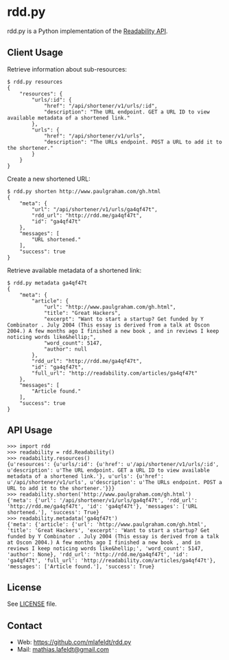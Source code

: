 rdd.py
======

rdd.py is a Python implementation of the [Readability API].


Client Usage
------------

Retrieve information about sub-resources:

    $ rdd.py resources
    {
        "resources": {
            "urls/:id": {
                "href": "/api/shortener/v1/urls/:id", 
                "description": "The URL endpoint. GET a URL ID to view available metadata of a shortened link."
            }, 
            "urls": {
                "href": "/api/shortener/v1/urls", 
                "description": "The URLs endpoint. POST a URL to add it to the shortener."
            }
        }
    }

Create a new shortened URL:

    $ rdd.py shorten http://www.paulgraham.com/gh.html
    {
        "meta": {
            "url": "/api/shortener/v1/urls/ga4qf47t", 
            "rdd_url": "http://rdd.me/ga4qf47t", 
            "id": "ga4qf47t"
        }, 
        "messages": [
            "URL shortened."
        ], 
        "success": true
    }

Retrieve available metadata of a shortened link:

    $ rdd.py metadata ga4qf47t
    {
        "meta": {
            "article": {
                "url": "http://www.paulgraham.com/gh.html", 
                "title": "Great Hackers", 
                "excerpt": "Want to start a startup? Get funded by Y Combinator . July 2004 (This essay is derived from a talk at Oscon 2004.) A few months ago I finished a new book , and in reviews I keep noticing words like&hellip;", 
                "word_count": 5147, 
                "author": null
            }, 
            "rdd_url": "http://rdd.me/ga4qf47t", 
            "id": "ga4qf47t", 
            "full_url": "http://readability.com/articles/ga4qf47t"
        }, 
        "messages": [
            "Article found."
        ], 
        "success": true
    }


API Usage
---------

    >>> import rdd
    >>> readability = rdd.Readability()
    >>> readability.resources()
    {u'resources': {u'urls/:id': {u'href': u'/api/shortener/v1/urls/:id', u'description': u'The URL endpoint. GET a URL ID to view available metadata of a shortened link.'}, u'urls': {u'href': u'/api/shortener/v1/urls', u'description': u'The URLs endpoint. POST a URL to add it to the shortener.'}}}
    >>> readability.shorten('http://www.paulgraham.com/gh.html')
    {'meta': {'url': '/api/shortener/v1/urls/ga4qf47t', 'rdd_url': 'http://rdd.me/ga4qf47t', 'id': 'ga4qf47t'}, 'messages': ['URL shortened.'], 'success': True}
    >>> readability.metadata('ga4qf47t')
    {'meta': {'article': {'url': 'http://www.paulgraham.com/gh.html', 'title': 'Great Hackers', 'excerpt': 'Want to start a startup? Get funded by Y Combinator . July 2004 (This essay is derived from a talk at Oscon 2004.) A few months ago I finished a new book , and in reviews I keep noticing words like&hellip;', 'word_count': 5147, 'author': None}, 'rdd_url': 'http://rdd.me/ga4qf47t', 'id': 'ga4qf47t', 'full_url': 'http://readability.com/articles/ga4qf47t'}, 'messages': ['Article found.'], 'success': True}


License
-------

See [LICENSE] file.


Contact
-------

* Web: <https://github.com/mlafeldt/rdd.py>
* Mail: <mathias.lafeldt@gmail.com>


[Readability API]: https://www.readability.com/publishers/rdd
[LICENSE]: https://github.com/mlafeldt/rdd.py/blob/master/LICENSE
